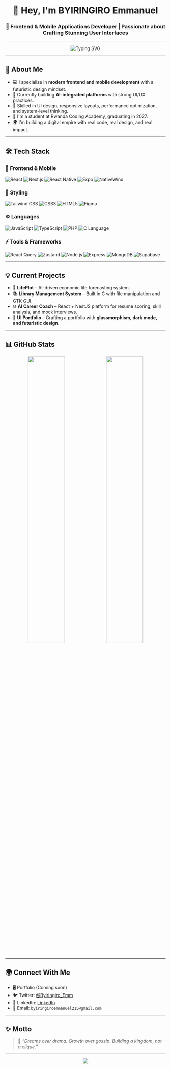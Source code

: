 <h1 align="center">👋 Hey, I'm BYIRINGIRO Emmanuel</h1>
<h3 align="center">🚀 Frontend & Mobile Applications Developer | Passionate about Crafting Stunning User Interfaces</h3>

---

<p align="center">
  <img src="https://readme-typing-svg.demolab.com?font=Fira+Code&duration=3000&pause=1000&center=true&vCenter=true&width=435&lines=Transforming+ideas+into+pixel-perfect+interfaces;Frontend+%7C+Mobile+%7C+AI-ready+UIs;React+%2F+Next.js+%2F+React+Native+%2F+Tailwind" alt="Typing SVG" />
</p>

---

## 🧠 About Me

- 💻 I specialize in **modern frontend and mobile development** with a futuristic design mindset.
- 🚀 Currently building **AI-integrated platforms** with strong UI/UX practices.
- 🎨 Skilled in UI design, responsive layouts, performance optimization, and system-level thinking.
- 🧩 I'm a student at Rwanda Coding Academy, graduating in 2027.
- 🌍 I’m building a digital empire with real code, real design, and real impact.

---

## 🛠️ Tech Stack

### 🚀 Frontend & Mobile
![React](https://img.shields.io/badge/-React-black?style=flat-square&logo=react)
![Next.js](https://img.shields.io/badge/-Next.js-black?style=flat-square&logo=next.js)
![React Native](https://img.shields.io/badge/-React%20Native-black?style=flat-square&logo=react)
![Expo](https://img.shields.io/badge/-Expo-000000?style=flat-square&logo=expo)
![NativeWind](https://img.shields.io/badge/-NativeWind-06B6D4?style=flat-square&logo=tailwindcss)

### 💅 Styling
![Tailwind CSS](https://img.shields.io/badge/-TailwindCSS-06B6D4?style=flat-square&logo=tailwindcss)
![CSS3](https://img.shields.io/badge/-CSS3-1572B6?style=flat-square&logo=css3)
![HTML5](https://img.shields.io/badge/-HTML5-E34F26?style=flat-square&logo=html5)
![Figma](https://img.shields.io/badge/-Figma-black?style=flat-square&logo=figma)

### ⚙️ Languages
![JavaScript](https://img.shields.io/badge/-JavaScript-F7DF1E?style=flat-square&logo=javascript)
![TypeScript](https://img.shields.io/badge/-TypeScript-3178C6?style=flat-square&logo=typescript)
![PHP](https://img.shields.io/badge/-PHP-777BB4?style=flat-square&logo=php)
![C Language](https://img.shields.io/badge/-C-00599C?style=flat-square&logo=c)

### ⚡ Tools & Frameworks
![React Query](https://img.shields.io/badge/-React%20Query-FF4154?style=flat-square&logo=react-query)
![Zustand](https://img.shields.io/badge/-Zustand-000000?style=flat-square&logo=react)
![Node.js](https://img.shields.io/badge/-Node.js-339933?style=flat-square&logo=node.js)
![Express](https://img.shields.io/badge/-Express-black?style=flat-square&logo=express)
![MongoDB](https://img.shields.io/badge/-MongoDB-47A248?style=flat-square&logo=mongodb)
![Supabase](https://img.shields.io/badge/-Supabase-3ECF8E?style=flat-square&logo=supabase)

---

## 💡 Current Projects

- 🔮 **LifePlot** – AI-driven economic life forecasting system.
- 📚 **Library Management System** – Built in C with file manipulation and GTK GUI.
- 🌐 **AI Career Coach** – React + NestJS platform for resume scoring, skill analysis, and mock interviews.
- 🎯 **UI Portfolio** – Crafting a portfolio with **glassmorphism, dark mode, and futuristic design**.

---

## 📊 GitHub Stats

<p align="center">
  <img src="https://github-readme-stats.vercel.app/api?username=Byiringiro215&show_icons=true&theme=radical" width="48%" />
  <img src="https://github-readme-streak-stats.herokuapp.com/?user=Byiringiro215&theme=radical" width="48%" />
</p>

---

## 🌍 Connect With Me

- 🖥️ Portfolio (Coming soon)
- 🐦 Twitter: [@Byiringiro_Emm](https://twitter.com/Byiringiro_Emm)
- 💼 LinkedIn: [LinkedIn](https://linkedin.com)
- 💌 Email: `byiringiroemmanuel215@gmail.com`

---

## ✨ Motto

> 💬 *“Dreams over drama. Growth over gossip. Building a kingdom, not a clique.”*

---

<p align="center">
  <img src="https://capsule-render.vercel.app/api?type=waving&color=0a192f&height=100&section=footer"/>
</p>
